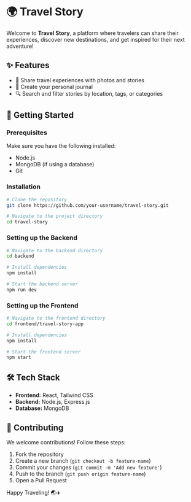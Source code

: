 # 🌍 Travel Story

Welcome to **Travel Story**, a platform where travelers can share their experiences, discover new destinations, and get inspired for their next adventure!

## ✨ Features
- 📖 Share travel experiences with photos and stories
- 💬 Create your personal journal
- 🔍 Search and filter stories by location, tags, or categories

## 🚀 Getting Started

### Prerequisites
Make sure you have the following installed:
- Node.js
- MongoDB (if using a database)
- Git

### Installation
```bash
# Clone the repository
git clone https://github.com/your-username/travel-story.git

# Navigate to the project directory
cd travel-story
```

### Setting up the Backend
```bash
# Navigate to the backend directory
cd backend

# Install dependencies
npm install

# Start the backend server
npm run dev
```

### Setting up the Frontend
```bash
# Navigate to the frontend directory
cd frontend/travel-story-app

# Install dependencies
npm install

# Start the frontend server
npm start
```


## 🛠️ Tech Stack
- **Frontend:** React, Tailwind CSS
- **Backend:** Node.js, Express.js
- **Database:** MongoDB

## 🤝 Contributing
We welcome contributions! Follow these steps:
1. Fork the repository
2. Create a new branch (`git checkout -b feature-name`)
3. Commit your changes (`git commit -m 'Add new feature'`)
4. Push to the branch (`git push origin feature-name`)
5. Open a Pull Request


Happy Traveling! 🌏✈️

